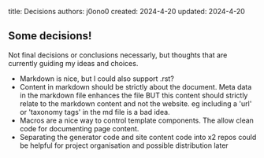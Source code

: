title:   Decisions
authors: j0ono0
created:    2024-4-20
updated:   2024-4-20

## Some decisions!

Not final decisions or conclusions necessarly, but thoughts that are currently guiding my ideas and choices.

- Markdown is nice, but I could also support .rst?
- Content in markdown should be strictly about the document.
  Meta data in the markdown file enhances the file BUT this content should strictly relate to the markdown content and not the website. eg including a 'url' or 'taxonomy tags' in the md file is a bad idea.
- Macros are a nice way to control template components. The allow clean code for documenting page content.
- Separating the generator code and site content code into x2 repos could be helpful for project organisation and possible distribution later